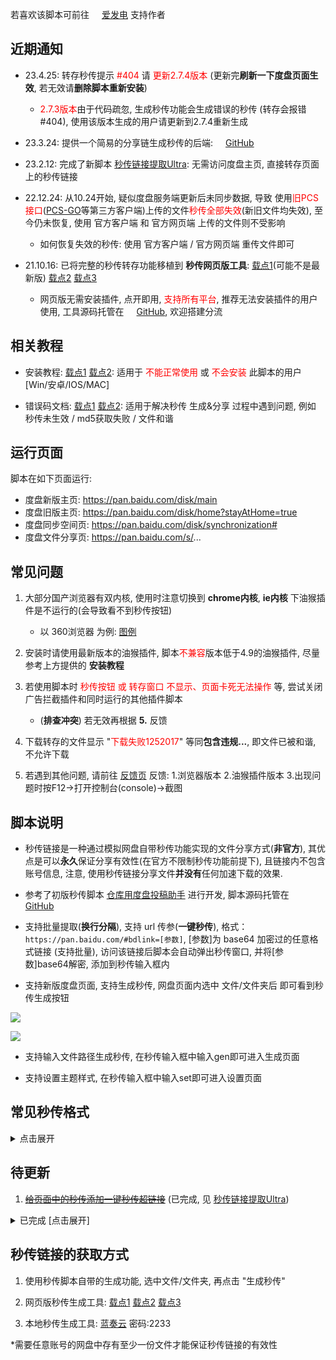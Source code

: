 若喜欢该脚本可前往 <img src="https://static.afdiancdn.com/favicon.ico" width='16'>[爱发电](https://afdian.net/@mengzonefire) 支持作者

## 近期通知

- 23.4.25: 转存秒传提示 <span style="color: red">#404</span> 请 <span style="color: red">更新2.7.4版本</span> (更新完**刷新一下度盘页面生效**, 若无效请**删除脚本重新安装**)
  - <span style="color: red">2.7.3版本</span>由于代码疏忽, 生成秒传功能会生成错误的秒传 (转存会报错#404), 使用该版本生成的用户请更新到2.7.4重新生成

- 23.3.24: 提供一个简易的分享链生成秒传的后端: <img src="https://github.githubassets.com/favicons/favicon.png" width='16'>[GitHub](https://github.com/mengzonefire/shareLink2bdLink)

- 23.2.12: 完成了新脚本 [秒传链接提取Ultra](https://greasyfork.org/zh-CN/scripts/459862): 无需访问度盘主页, 直接转存页面上的秒传链接

- 22.12.24: 从10.24开始, 疑似度盘服务端更新后未同步数据, 导致 使用<span style="color: red">旧PCS接口</span>([PCS-GO](https://github.com/qjfoidnh/BaiduPCS-Go)等第三方客户端)上传的文件<span style="color: red">秒传全部失效</span>(新旧文件均失效), 至今仍未恢复, 使用 官方客户端 和 官方网页端 上传的文件则不受影响
  - 如何恢复失效的秒传: 使用 官方客户端 / 官方网页端 重传文件即可

- 21.10.16: 已将完整的秒传转存功能移植到 **秒传网页版工具**: [载点1](https://rapidacg.gmgard.moe/)(可能不是最新版) [载点2](https://mengzonefire.github.io/baidupan-rapidupload) [载点3](https://mengzonefire.code.misakanet.cn/baidupan-rapidupload)
  - 网页版无需安装插件, 点开即用, <span style="color: red;">支持所有平台</span>, 推荐无法安装插件的用户使用, 工具源码托管在 <img src="https://github.githubassets.com/favicons/favicon.png" width='16'>[GitHub](https://github.com/mengzonefire/baidupan-rapidupload), 欢迎搭建分流

## 相关教程

- 安装教程: [载点1](https://mengzonefire.code.misakanet.cn/rapid-upload-userscript-doc/document/Install/About) [载点2](https://xtsat.github.io/rapid-upload-userscript-doc/document/Install/About): 适用于<span style="color: red;"> 不能正常使用 </span>或<span style="color: red;"> 不会安装 </span>此脚本的用户 [Win/安卓/IOS/MAC]

- 错误码文档: [载点1](https://mengzonefire.code.misakanet.cn/rapid-upload-userscript-doc/document/FAQ/错误代码) [载点2](https://xtsat.github.io/rapid-upload-userscript-doc/document/FAQ/错误代码): 适用于解决秒传 生成&分享 过程中遇到问题, 例如 秒传未生效 / md5获取失败 / 文件和谐

## 运行页面

脚本在如下页面运行:
- 度盘新版主页: https://pan.baidu.com/disk/main
- 度盘旧版主页: https://pan.baidu.com/disk/home?stayAtHome=true
- 度盘同步空间页: https://pan.baidu.com/disk/synchronization#
- 度盘文件分享页: https://pan.baidu.com/s/...

## 常见问题

1. 大部分国产浏览器有双内核, 使用时注意切换到 **chrome内核**, **ie内核** 下油猴插件是不运行的(会导致看不到秒传按钮)
   - 以 360浏览器 为例: [图例](https://p.sda1.dev/9/31e5d03209b255297cef46c6a591de18/Snipaste_2023-01-24_13-08-08.png)

2. 安装时请使用最新版本的油猴插件, 脚本<span style="color: red;">不兼容</span>版本低于4.9的油猴插件, 尽量参考上方提供的 **安装教程**

3. 若使用脚本时 <span style="color: red;">秒传按钮 或 转存窗口 不显示、页面卡死无法操作</span> 等, 尝试关闭广告拦截插件和同时运行的其他插件脚本 
   - (**排查冲突**) 若无效再根据 **5.** 反馈

4. 下载转存的文件显示 "<span style="color: red;">下载失败1252017</span>" 等同**包含违规...**, 即文件已被和谐, 不允许下载

5. 若遇到其他问题, 请前往 [反馈页](https://greasyfork.org/zh-CN/scripts/424574/feedback) 反馈: 1.浏览器版本 2.油猴插件版本 3.出现问题时按F12->打开控制台(console)->截图

## 脚本说明

- 秒传链接是一种通过模拟网盘自带秒传功能实现的文件分享方式(**非官方**), 其优点是可以**永久**保证分享有效性(在官方不限制秒传功能前提下), 且链接内不包含账号信息, 注意, 使用秒传链接分享文件**并没有**任何加速下载的效果.

- 参考了初版秒传脚本 [仓库用度盘投稿助手](https://greasyfork.org/zh-CN/scripts/3285) 进行开发, 脚本源码托管在 <img src="https://github.githubassets.com/favicons/favicon.png" width='16'>[GitHub](https://github.com/mengzonefire/rapid-upload-userscript)

- 支持批量提取(**换行分隔**), 支持 url 传参(**一键秒传**), 格式：`https://pan.baidu.com/#bdlink=[参数]`, [参数]为 base64 加密过的任意格式链接 (支持批量), 访问该链接后脚本会自动弹出秒传窗口, 并将[参数]base64解密, 添加到秒传输入框内

- 支持新版度盘页面, 支持生成秒传, 网盘页面内选中 文件/文件夹后 即可看到秒传生成按钮

![](https://pic.rmb.bdstatic.com/bjh/f0cd38fd5bf474a1ca73afe5ac767ebf.png)

![](https://pic.rmb.bdstatic.com/bjh/1cb5384f4b7cd3fc5a07b42ef45bfe93.png)

- 支持输入文件路径生成秒传, 在秒传输入框中输入gen即可进入生成页面

- 支持设置主题样式, 在秒传输入框中输入set即可进入设置页面

## 常见秒传格式

<details>
<summary>点击展开</summary>

<ul><li><p>梦姬标准/标准码: D5AABEFC3290F7A3C09912228B136D0C#821A9F0D27FCD19C80474D2140ED2D85#6467659#test.exe</p></li><li><p>PanDL格式: bdpan://dGVzdC5leGV8NjQ2NzY1OXxENUFBQkVGQzMyOTBGN0EzQzA5OTEyMjI4QjEzNkQwQ3w4MjFBOUYwRDI3RkNEMTlDODA0NzREMjE0MEVEMkQ4NQ==</p></li><li><p>PCS-GO格式: BaiduPCS-Go rapidupload -length=6467659 -md5=D5AABEFC3290F7A3C09912228B136D0C -slicemd5=821A9F0D27FCD19C80474D2140ED2D85 "/test.exe"</p></li><li><p>游侠格式(BDLINK......): BDLINKQkRGUwAHAAAA0/AgXQEAAABvU6INa3SryWsF1pGpw7ALjjjB7lz4B3zYkhccg7C38ToAAABXAG8AcgBsAGQALgBXAGEAcgAuAFoALgAyADAAMQAzAC4AVQBuAHIAYQB0AGUAZAAuAEMAdQB0</p></li></ul>

</details>

## 待更新

1. ~~[给页面中的秒传添加一键秒传超链接](https://greasyfork.org/zh-CN/scripts/424574/discussions/127485)~~ (已完成, 见 [秒传链接提取Ultra](https://greasyfork.org/zh-CN/scripts/459862))

<details>
<summary>已完成 [点击展开]</summary>
<ol><li><p>不少人反馈依赖加载失败, 找找更好的cdn替换unpkg(打算放弃使用cdn并内置所有依赖)(已完成)</p></li><li><p>尝试通过混合模式生成解决 “极速生成” 功能 生成部分md5错误的秒传的问题 (已完成)</p></li><li><p>尝试解决秒传转存v2接口在批量连续转存文件时出现转存结果错误的问题 (秒传正确但转存显示秒传未生效, 单独转存该文件又能正常转存) (已完成)</p><ul><li>PS: “极速生成” 得到的简化版秒传只能通过v2接口转存</li></ul></li><li>支持 新版度盘页面 下的 "生成秒传" 功能 (完成)</li><li>支持 <a href="https://www.aliyundrive.com/drive/">阿里云盘</a> 的秒传提取&生成 (废弃, 阿里官方限制了秒传接口)</li><li>支持 <a href="https://pan.baidu.com/disk/main?from=oldversion#/index">新版度盘页面</a> (完成)</li><li>修复设置为非默认主题时, 窗口内会出现警告标识的问题 (完成, 实际为主题包不适配旧版 sweetalert2)</li><li>cdn.jsdelivr.net抽风有点严重, 尝试添加替代cdn (完成)</li><li>转存完成后的提示框添加转存成功列表(使用折叠框隐藏)(完成)</li></ol>
</details>

## 秒传链接的获取方式

1. 使用秒传脚本自带的生成功能, 选中文件/文件夹, 再点击 "生成秒传"

2. 网页版秒传生成工具: [载点1](https://rapidacg.gmgard.moe/gen.html) [载点2](https://mengzonefire.github.io/baidupan-rapidupload/gen.html) [载点3](https://mengzonefire.code.misakanet.cn/baidupan-rapidupload/gen.html)

3. 本地秒传生成工具: [蓝奏云](https://wwe.lanzoui.com/b01u0yqvi) 密码:2233

\*需要任意账号的网盘中存有至少一份文件才能保证秒传链接的有效性